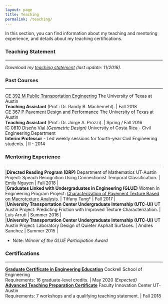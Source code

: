 ```yaml
---
layout: page
title: Teaching
permalink: /teaching/
---
```


In this section, you can find information about my teaching and mentoring experience, and details about my teaching certifications.

### Teaching Statement
___
<i>Download my [teaching statement](/downloads/teaching_statement.pdf) (last update: 11/2018).</i>

### Past Courses
___

[CE 392 M Public Transportation Engineering](/downloads/2018_syllabus.pdf) The University of Texas at Austin <br><b>Teaching Assistant</b> (Prof.: Dr. Randy B. Machemehl). | Fall 2018 <br>
[CE 367 P Pavement Design and Performance](/downloads/2016_syllabus.pdf) The University of Texas at Austin <br><b>Teaching Assistant</b> (Prof.: Dr. Jorge A. Prozzi). | Spring / Fall 2016 <br>
[IC 0810 Diseño Vial <i>(Geometric Design)</i>](/downloads/2014_programa.pdf) University of Costa Rica - Civil Engineering Department <br><b>Interim Professor</b> - Led weekly sessions for fourth-year Civil Engineering students. | II - 2014 <br>

### Mentoring Experience
___

|<b>Directed Reading Program (DRP)</b> Department of Mathematics UT-Austin Project: Speach Recognition Using Connectionist Temporal Classification. | Emily Nguyen  | Fall 2018 | <br>
|<b>Graduates Linked with Undergraduates in Engineering (GLUE)</b> Women in Engineering Program Project: [Characterization of Pavement Texture Based on Macrotexture Analysis](/downloads/2017_GLUE.pdf). | Tiffany Tang* | Fall 2017 |<br>
|<b>University Transportation Center Undergraduate Internship (UTC-UI)</b> UT Austin Project: Predicting Friction with Improved Texture Characterization. | Luis Arruti | Summer 2016 |<br>
|<b>University Transportation Center Undergraduate Internship (UTC-UI)</b> UT Austin Project: Laboratory Design of Quieter Asphalt Surfaces. | Andres Sanchez | Summer 2015 |
* Note: <i>Winner of the GLUE Participation Award</i>

### Certifications
___

<b>[Graduate Certificate in Engineering Education](http://www.engr.utexas.edu/graduate/certificate-engineering-education)</b> Cockrell School of Engineering<br>Requirements: 16 graduate-level credits. | May 2020 <i>(Expected)</i> <br>
<b>[Advanced Teaching Preparation Certificate](https://facultyinnovate.utexas.edu/gsd)</b> Faculty Innovation Center UT-Austin<br>Requirements: 7 workshops and a qualifying teaching statement. | Fall 2018<br>
